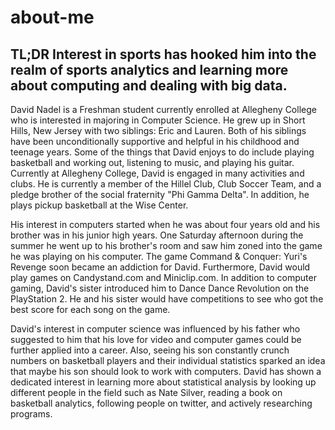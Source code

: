 # about-me
## TL;DR Interest in sports has hooked him into the realm of sports analytics and learning more about computing and dealing with big data.
David Nadel is a Freshman student currently enrolled at Allegheny College who is interested in majoring in Computer Science. He grew up in Short Hills, New Jersey with two siblings: Eric and Lauren. Both of his siblings have been unconditionally supportive and helpful in his childhood and teenage years. Some of the things that David enjoys to do include playing basketball and working out, listening to music, and playing his guitar. Currently at Allegheny College, David is engaged in many activities and clubs. He is currently a member of the Hillel Club, Club Soccer Team, and a pledge brother of the social fraternity "Phi Gamma Delta". In addition, he plays pickup basketball at the Wise Center.  

His interest in computers started when he was about four years old and his brother was in his junior high years. One Saturday afternoon during the summer he went up to his brother's room and saw him zoned into the game he was playing on his computer. The game Command & Conquer: Yuri's Revenge soon became an addiction for David. Furthermore, David would play games on Candystand.com and Miniclip.com. In addition to computer gaming, David's sister introduced him to Dance Dance Revolution on the PlayStation 2. He and his sister would have competitions to see who got the best score for each song on the game.

David's interest in computer science was influenced by his father who suggested to him that his love for video and computer games could be further applied into a career. Also, seeing his son constantly crunch numbers on basketball players and their individual statistics sparked an idea that maybe his son should look to work with computers. David has shown a dedicated interest in learning more about statistical analysis by looking up different people in the field such as Nate Silver, reading a book on basketball analytics, following people on twitter, and actively researching programs.
